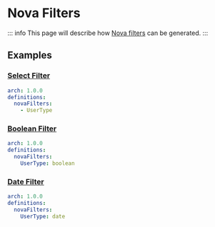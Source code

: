 # Nova Filters

::: info
This page will describe how [Nova filters](https://nova.laravel.com/docs/4.0/filters/defining-filters.html) can be generated.
:::

## Examples

### [Select Filter](https://nova.laravel.com/docs/4.0/filters/defining-filters.html#select-filters)

```yaml
arch: 1.0.0
definitions:
  novaFilters:
    - UserType
```

### [Boolean Filter](https://nova.laravel.com/docs/4.0/filters/defining-filters.html#boolean-filters)

```yaml
arch: 1.0.0
definitions:
  novaFilters:
    UserType: boolean
```

### [Date Filter](https://nova.laravel.com/docs/4.0/filters/defining-filters.html#date-filters)

```yaml
arch: 1.0.0
definitions:
  novaFilters:
    UserType: date
```
